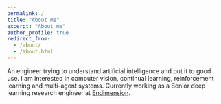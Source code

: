 ```yaml
---
permalink: /
title: "About me"
excerpt: "About me"
author_profile: true
redirect_from: 
  - /about/
  - /about.html
---
```

An engineer trying to understand artificial intelligence and put it to good use. I am interested in computer vision, continual learning, reinforcement learning and multi-agent systems. Currently working as a Senior deep learning research engineer at [Endimension](https://www.endimension.com/). 

